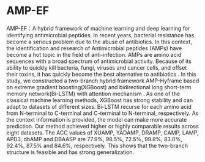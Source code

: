 # AMP-EF
AMP-EF：A hybrid framework  of machine learning and deep learning for identifying antimicrobial peptides.
In recent years, bacterial resistance has become a serious problem due to the abuse of antibiotics. In this context, the identification and research of Antimicrobial  peptides (AMPs) have become a hot topic in the field of anti-infection. AMPs are amino acid sequences with a broad spectrum of antimicrobial activity. Because of its ability to quickly kill bacteria, fungi, viruses and cancer cells, and offset their toxins, it has quickly become the best alternative to antibiotics . In this study, we constructed a two-branch hybrid framework AMP-Hyframe based on extreme gradient boosting(XGBoost) and bidirectional long short-term memory network(Bi-LSTM) with attention mechanism . As one of the classical machine learning methods, XGBoost has strong stability and can adapt to datasets of different sizes. Bi-LSTM recurse for each amino acid from N-terminal to C-terminal and C-terminal to N-terminal, respectively. As the context information is provided, the model can make more accurate prediction. Our method achieved higher or highly comparable results across eight datasets. The ACC values of XUAMP, YADAMP, DRAMP, CAMP, LAMP, APD3, dbAMP and DBAASP are 77.9%, 98.5%, 72.5%, 99.8%, 83.0%, 92.4%, 87.5% and 84.6%, respectively. This shows that the two-branch structure is feasible and has strong generalization.
